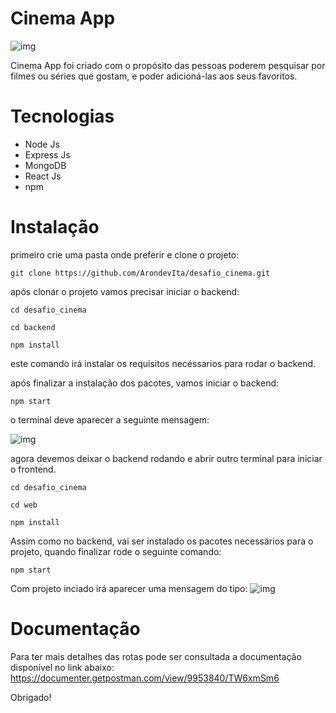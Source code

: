 # Cinema App

![img](https://user-images.githubusercontent.com/46222309/106166764-46abef00-616b-11eb-9bd9-aadef35f1533.png)

Cinema App foi criado com o propósito das pessoas poderem pesquisar por filmes ou séries que gostam, e poder adicioná-las aos seus favoritos.

# Tecnologias

- Node Js
- Express Js
- MongoDB
- React Js
- npm

# Instalação

primeiro crie uma pasta onde preferir e clone o projeto:

```
git clone https://github.com/ArondevIta/desafio_cinema.git
```

após clonar o projeto vamos precisar iniciar o backend:

```
cd desafio_cinema
```

```
cd backend
```

```
npm install
```

este comando irá instalar os requisitos necéssarios para rodar o backend.

após finalizar a instalação dos pacotes, vamos iniciar o backend:

```
npm start
```

o terminal deve aparecer a seguinte mensagem:

![img](https://user-images.githubusercontent.com/46222309/106168932-955a8880-616d-11eb-87eb-96abc76a69af.png)

agora devemos deixar o backend rodando e abrir outro terminal para iniciar o frontend.

```
cd desafio_cinema
```

```
cd web
```

```
npm install
```

Assim como no backend, vai ser instalado os pacotes necessários para o projeto, quando finalizar rode o seguinte comando:

```
npm start
```

Com projeto inciado irá aparecer uma mensagem do tipo:
![img](https://user-images.githubusercontent.com/46222309/106169341-0b5eef80-616e-11eb-9e46-15c4fca1ce4b.png)

# Documentação

Para ter mais detalhes das rotas pode ser consultada a documentação disponível no link abaixo:
https://documenter.getpostman.com/view/9953840/TW6xmSm6

Obrigado!
